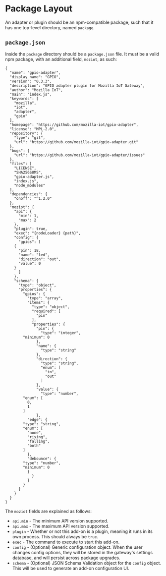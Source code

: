 # Package Layout

An adapter or plugin should be an npm-compatible package, such that it has one top-level directory, named `package`.

## `package.json`

Inside the `package` directory should be a `package.json` file. It must be a valid npm package, with an additional field, `moziot`, as such:

```
{
  "name": "gpio-adapter",
  "display_name": "GPIO",
  "version": "0.3.3",
  "description": "GPIO adapter plugin for Mozilla IoT Gateway",
  "author": "Mozilla IoT",
  "main": "index.js",
  "keywords": [
    "mozilla",
    "iot",
    "adapter",
    "gpio"
  ],
  "homepage": "https://github.com/mozilla-iot/gpio-adapter",
  "license": "MPL-2.0",
  "repository": {
    "type": "git",
    "url": "https://github.com/mozilla-iot/gpio-adapter.git"
  },
  "bugs": {
    "url": "https://github.com/mozilla-iot/gpio-adapter/issues"
  },
  "files": [
    "LICENSE",
    "SHA256SUMS",
    "gpio-adapter.js",
    "index.js",
    "node_modules"
  ],
  "dependencies": {
    "onoff": "^1.2.0"
  },
  "moziot": {
    "api": {
      "min": 1,
      "max": 2
    },
    "plugin": true,
    "exec": "{nodeLoader} {path}",
    "config": {
      "gpios": [
	{
	  "pin": 18,
	  "name": "led",
	  "direction": "out",
	  "value": 0
	}
      ]
    },
    "schema": {
      "type": "object",
      "properties": {
        "gpios": {
          "type": "array",
          "items": {
            "type": "object",
            "required": [
              "pin"
            ],
            "properties": {
              "pin": {
                "type": "integer",
		"minimum": 0
              },
              "name": {
                "type": "string"
              },
              "direction": {
                "type": "string",
                "enum": [
                  "in",
                  "out"
                ]
              },
              "value": {
                "type": "number",
		"enum": [
		  0,
		  1
		]
              },
	      "edge": {
		"type": "string",
		"enum": [
		  "none",
		  "rising",
		  "falling",
		  "both"
		]
	      },
	      "debounce": {
		"type": "number",
		"minimum": 0
	      }
            }
          }
        }
      }
    }
  }
}
```

The `moziot` fields are explained as follows:

- `api.min` - The minimum API version supported.
- `api.max` - The maximum API version supported.
- `plugin` - Whether or not this add-on is a plugin, meaning it runs in its own process. This should always be `true`.
- `exec` - The command to execute to start this add-on.
- `config` - (Optional) Generic configuration object. When the user changes config options, they will be stored in the gateway's settings database, and will persist across package upgrades.
- `schema` - (Optional) JSON Schema Validation object for the `config` object. This will be used to generate an add-on configuration UI.